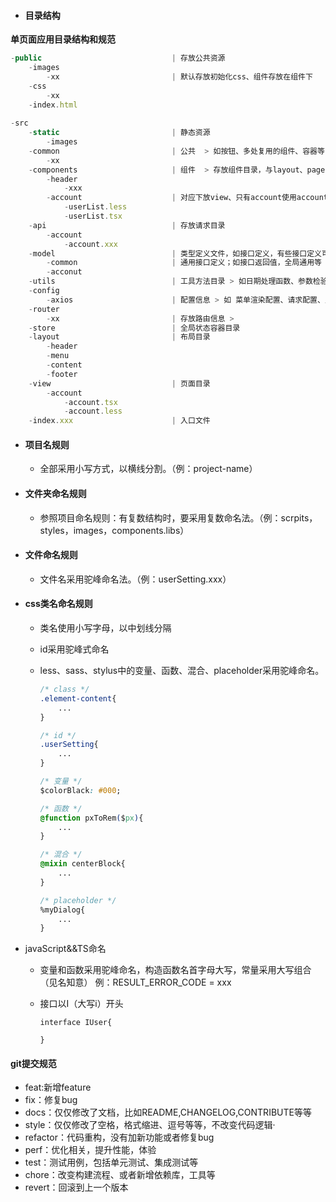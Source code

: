 - #### 目录结构



**单页面应用目录结构和规范**

```js
-public								| 存放公共资源
	-images										
		-xx							| 默认存放初始化css、组件存放在组件下
	-css
		-xx						
	-index.html
	
-src							
	-static							| 静态资源
		-images						
	-common							| 公共  > 如按钮、多处复用的组件、容器等
		-xx		
	-components						| 组件  > 存放组件目录，与layout、page目录一致
		-header
			-xxx
		-account					| 对应下放view、只有account使用account的组件
			-userList.less
			-userList.tsx
	-api							| 存放请求目录
		-account
			-account.xxx
	-model							| 类型定义文件，如接口定义，有些接口定义可以放在原文件，不用单独抽离
		-common						| 通用接口定义；如接口返回值，全局通用等
		-acconut
	-utils							| 工具方法目录 > 如日期处理函数、参数检验函数
	-config
		-axios						| 配置信息 > 如 菜单渲染配置、请求配置、主题配置等
	-router
		-xx							| 存放路由信息 >
	-store							| 全局状态容器目录
	-layout							| 布局目录
		-header
		-menu
		-content
		-footer
	-view							| 页面目录
		-account
			-account.tsx
			-account.less
	-index.xxx						| 入口文件
```

- #### 项目名规则

  - 全部采用小写方式，以横线分割。（例：project-name）

- #### 文件夹命名规则

  - ​	参照项目命名规则：有复数结构时，要采用复数命名法。（例：scrpits，styles，images，components.libs）

- #### 文件命名规则

  - 文件名采用驼峰命名法。（例：userSetting.xxx）

- #### css类名命名规则

  - 类名使用小写字母，以中划线分隔

  - id采用驼峰式命名

  - less、sass、stylus中的变量、函数、混合、placeholder采用驼峰命名。

    ```css
    /* class */
    .element-content{
    	...
    }
    
    /* id */
    .userSetting{
    	...
    }
    
    /* 变量 */
    $colorBlack: #000;
    
    /* 函数 */
    @function pxToRem($px){
    	...
    }
    
    /* 混合 */
    @mixin centerBlock{
    	...
    }
    
    /* placeholder */
    %myDialog{
    	...
    }
    
    ```

- javaScript&&TS命名

  - ​	变量和函数采用驼峰命名，构造函数名首字母大写，常量采用大写组合（见名知意） 例：RESULT_ERROR_CODE = xxx

  - 接口以I（大写i）开头

    ```tsx
    interface IUser{
    	
    }
    ```

    

#### git提交规范

- feat:新增feature
- fix：修复bug
- docs：仅仅修改了文档，比如README,CHANGELOG,CONTRIBUTE等等
- style：仅仅修改了空格，格式缩进、逗号等等，不改变代码逻辑·
- refactor：代码重构，没有加新功能或者修复bug
- perf：优化相关，提升性能，体验
- test：测试用例，包括单元测试、集成测试等
- chore：改变构建流程、或者新增依赖库，工具等
- revert：回滚到上一个版本